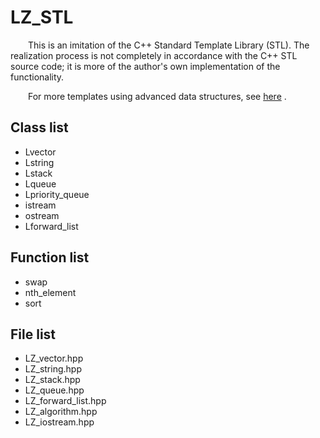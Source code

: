 <!-- <div style="font-family: Times New Roman"> -->

# LZ_STL
&emsp;&emsp;This is an imitation of the C++ Standard Template Library (STL). The realization process is not completely in accordance with the C++ STL source code; it is more of the author's own implementation of the functionality.

&emsp;&emsp;For more templates using advanced data structures, see [here](https://github.com/xx-luozi-xx/Advanced-Data-Structures) .

## Class list
* Lvector
* Lstring
* Lstack
* Lqueue
* Lpriority_queue
* istream
* ostream
* Lforward_list

## Function list
* swap
* nth_element
* sort

## File list
* LZ_vector.hpp
* LZ_string.hpp
* LZ_stack.hpp
* LZ_queue.hpp
* LZ_forward_list.hpp
* LZ_algorithm.hpp
* LZ_iostream.hpp

<!-- 
## LZ_vector
<span id="LZ_vector" ></span>
## LZ_string.hpp
<span id="LZ_string" ></span>
## LZ_stack.hpp
<span id="LZ_stack" ></span>
## LZ_queue.hpp
<span id="LZ_queue" ></span>
## LZ_forward_list.hpp
<span id="LZ_forward_list" ></span>
## LZ_algorithm.hpp
<span id="LZ_algorithm" ></span>
## LZ_iostream.hpp
<span id="LZ_iostream" ></span> -->




